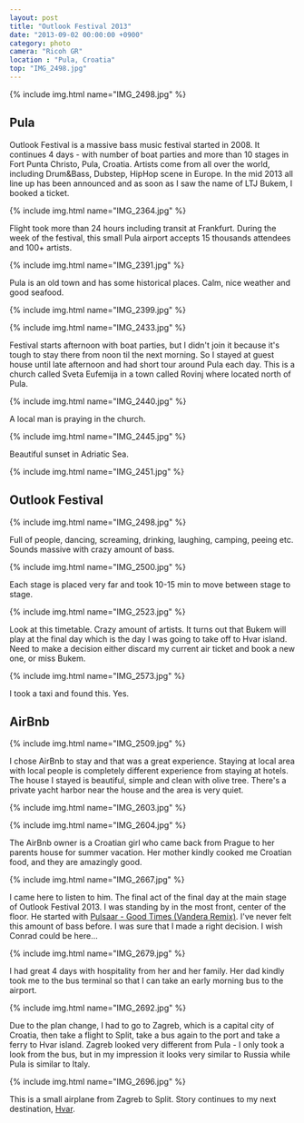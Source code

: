 ```yaml
---
layout: post
title: "Outlook Festival 2013"
date: "2013-09-02 00:00:00 +0900"
category: photo
camera: "Ricoh GR"
location : "Pula, Croatia"
top: "IMG_2498.jpg"
---
```


{% include img.html name="IMG_2498.jpg" %}

## Pula

Outlook Festival is a massive bass music festival started in 2008. It continues 4 days - with number of boat parties and more than 10 stages in Fort Punta Christo, Pula, Croatia. Artists come from all over the world, including Drum&Bass, Dubstep, HipHop scene in Europe. In the mid 2013 all line up has been announced and as soon as I saw the name of LTJ Bukem, I booked a ticket.

{% include img.html name="IMG_2364.jpg" %}

Flight took more than 24 hours including transit at Frankfurt. During the week of the festival, this small Pula airport accepts 15 thousands attendees and 100+ artists.

{% include img.html name="IMG_2391.jpg" %}

Pula is an old town and has some historical places. Calm, nice weather and good seafood.

{% include img.html name="IMG_2399.jpg" %}

{% include img.html name="IMG_2433.jpg" %}

Festival starts afternoon with boat parties, but I didn't join it because it's tough to stay there from noon til the next morning. So I stayed at guest house until late afternoon and had short tour around Pula each day. This is a church called Sveta Eufemija in a town called Rovinj where located north of Pula.

{% include img.html name="IMG_2440.jpg" %}

A local man is praying in the church.

{% include img.html name="IMG_2445.jpg" %}

Beautiful sunset in Adriatic Sea.

{% include img.html name="IMG_2451.jpg" %}

## Outlook Festival

{% include img.html name="IMG_2498.jpg" %}

Full of people, dancing, screaming, drinking, laughing, camping, peeing etc. Sounds massive with crazy amount of bass.

{% include img.html name="IMG_2500.jpg" %}

Each stage is placed very far and took 10-15 min to move between stage to stage.

{% include img.html name="IMG_2523.jpg" %}

Look at this timetable. Crazy amount of artists. It turns out that Bukem will play at the final day which is the day I was going to take off to Hvar island. Need to make a decision either discard my current air ticket and book a new one, or miss Bukem.

{% include img.html name="IMG_2573.jpg" %}

I took a taxi and found this. Yes.

## AirBnb

{% include img.html name="IMG_2509.jpg" %}

I chose AirBnb to stay and that was a great experience. Staying at local area with local people is completely different experience from staying at hotels. The house I stayed is beautiful, simple and clean with olive tree. There's a private yacht harbor near the house and the area is very quiet.

{% include img.html name="IMG_2603.jpg" %}

{% include img.html name="IMG_2604.jpg" %}

The AirBnb owner is a Croatian girl who came back from Prague to her parents house for summer vacation. Her mother kindly cooked me Croatian food, and they are amazingly good.

{% include img.html name="IMG_2667.jpg" %}

I came here to listen to him. The final act of the final day at the main stage of Outlook Festival 2013. I was standing by in the most front, center of the floor. He started with [Pulsaar - Good Times (Vandera Remix)](https://www.facebook.com/vanderadub/posts/10151548464141886). I've never felt this amount of bass before. I was sure that I made a right decision. I wish Conrad could be here...

{% include img.html name="IMG_2679.jpg" %}

I had great 4 days with hospitality from her and her family. Her dad kindly took me to the bus terminal so that I can take an early morning bus to the airport.

{% include img.html name="IMG_2692.jpg" %}

Due to the plan change, I had to go to Zagreb, which is a capital city of Croatia, then take a flight to Split, take a bus again to the port and take a ferry to Hvar island. Zagreb looked very different from Pula - I only took a look from the bus, but in my impression it looks very similar to Russia while Pula is similar to Italy.

{% include img.html name="IMG_2696.jpg" %}

This is a small airplane from Zagreb to Split. Story continues to my next destination, [Hvar](/photo/hvar-2013/).


